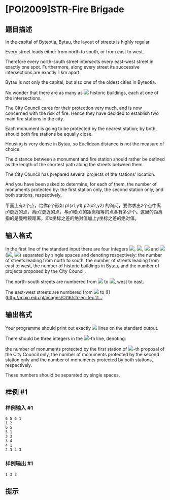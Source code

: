 # [POI2009]STR-Fire Brigade

## 题目描述

In the capital of Byteotia, Bytau, the layout of streets is highly regular.

Every street leads either from north to south, or from east to west.

Therefore every north-south street intersects every east-west street    in exactly one spot. Furthermore, along every street its successive intersections    are exactly 1 km apart.

Bytau is not only the capital, but also one of the oldest cities in Byteotia.

No wonder that there are as many as ![](http://main.edu.pl/images/OI16/str-en-tex.1.png) historic buildings, each at one of the    intersections.

The City Council cares for their protection very much, and is now concerned    with the risk of fire. Hence they have decided to establish two main fire stations    in the city.

Each monument is going to be protected by the nearest station; by both,    should both fire stations be equally close.

Housing is very dense in Bytau, so Euclidean distance is not the measure of choice.

The distance between a monument and fire station should rather be defined as the    length of the shortest path along the streets between them.

The City Council has prepared several projects of the stations' location.

And you have been asked to determine, for each of them, the number of monuments    protected by: the first station only, the second station only, and both stations,    respectively.

平面上有z个点，给你p个形如 p1(x1,y1),p2(x2,y2) 的询问，要你求出z个点中离p1更近的点，离p2更近的点，与p1和p2的距离相等的点各有多少个。这里的距离指的是曼哈顿距离，即x坐标之差的绝对值加上y坐标之差的绝对值。


## 输入格式

In the first line of the standard input there are four integers ![](http://main.edu.pl/images/OI16/str-en-tex.2.png), ![](http://main.edu.pl/images/OI16/str-en-tex.3.png), ![](http://main.edu.pl/images/OI16/str-en-tex.4.png) and ![](http://main.edu.pl/images/OI16/str-en-tex.5.png)      (![](http://main.edu.pl/images/OI16/str-en-tex.6.png), ![](http://main.edu.pl/images/OI16/str-en-tex.7.png))      separated by single spaces and denoting respectively: the number of streets      leading from north to south, the number of streets leading from east to west,      the number of historic buildings in Bytau, and the number of projects proposed by      the City Council.

The north-south streets are numbered from ![](http://main.edu.pl/images/OI16/str-en-tex.8.png) to ![](http://main.edu.pl/images/OI16/str-en-tex.9.png), west to east.

The east-west streets are numbered from ![](http://main.edu.pl/images/OI16/str-en-tex.10.png) to ![](http://main.edu.pl/images/OI16/str-en-tex.11…


## 输出格式

Your programme should print out exactly ![](http://main.edu.pl/images/OI16/str-en-tex.33.png) lines on the standard output.

There should be three integers in the ![](http://main.edu.pl/images/OI16/str-en-tex.34.png)-th line, denoting:

the number of monuments protected by the first station of ![](http://main.edu.pl/images/OI16/str-en-tex.35.png)-th proposal      of the City Council only, the number of monuments protected by the second      station only and the number of monuments protected by both stations,      respectively.

These numbers should be separated by single spaces.


## 样例 #1

### 样例输入 #1
```
6 5 6 1
1 2
6 5
5 1
3 3
3 4
4 1
2 3 4 3
```

### 样例输出 #1

```
1 3 2
```

## 提示


